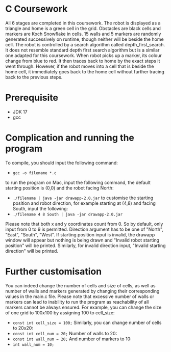 # C Coursework

All 6 stages are completed in this coursework. 
The robot is displayed as a triangle and home is a green cell in the grid. 
Obstacles are black cells and markers are Koch Snowflake in cells. 15 walls and 5 markers are randomly generated successively on runtime, though neither will be beside the home cell.
The robot is controlled by a search algorithm called depth_first_search. It does not resemble standard depth first search algorithm but is a similar one adapted for this coursework. 
When robot picks up a marker, its colour change from blue to red. It then traces back to home by the exact steps it went through. However, if the robot moves into a cell that is beside the home cell, it immediately goes back to the home cell without further tracing back to the previous steps. 

# Prerequisite
- JDK 17
- gcc

# Complication and running the program

To compile, you should input the following command:
- `gcc -o filename *.c`

to run the program on Mac, input the following command, the default starting position is (0,0) and the robot facing North:
- `./filename | java -jar drawapp-2.0.jar`
to customise the starting position and robot direction, for example starting at (4,8) and facing South, input the following:
- `./filename 4 8 South | java -jar drawapp-2.0.jar`

Please note that both x and y coordinates count from 0. So by default, only input from 0 to 9 is permitted. Direction argument has to be one of "North", "East", "South", "West". 
If starting position input is invalid, the drawapp window will appear but nothing is being drawn and "Invalid robot starting position" will be printed. Similarly, for invalid direction input, "Invalid starting direction" will be printed.

# Further customisation
You can indeed change the number of cells and size of cells, as well as number of walls and markers generated by changing their corresponding values in the main.c file. Please note that excessive number of walls or markers can lead to inability to run the program as reachability of all markers cannot be always ensured.
For example, you can change the size of one grid to 100x100 by assigning 100 to cell_size:
-  `const int cell_size = 100;`
Similarly, you can change number of cells to 20x20:
-  `const int cell_num = 20;`
Number of walls to 20:
-  `const int wall_num = 20;`
And number of markers to 10:
-  `int wall_num = 10;`
